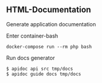 
HTML-Documentation
------------------

Generate application documentation

Enter container-bash

    docker-compose run --rm php bash

Run docs generator

    $ apidoc api src tmp/docs
    $ apidoc guide docs tmp/docs
